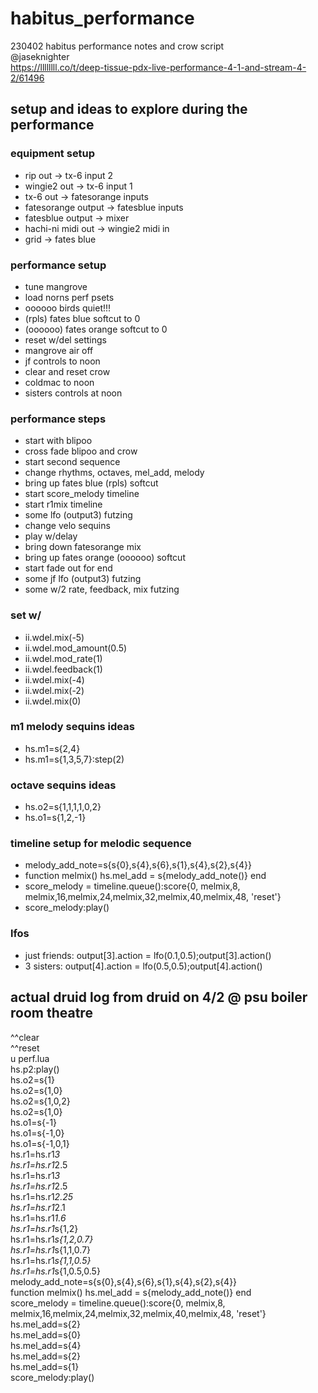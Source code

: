 # habitus_performance
230402 habitus performance notes and crow script<br>
@jaseknighter<br>
https://llllllll.co/t/deep-tissue-pdx-live-performance-4-1-and-stream-4-2/61496<br>

## setup and ideas to explore during the performance
### equipment setup
* rip out -> tx-6 input 2
* wingie2 out -> tx-6 input 1
* tx-6 out -> fatesorange inputs
* fatesorange output -> fatesblue inputs
* fatesblue output -> mixer
* hachi-ni midi out -> wingie2 midi in
* grid -> fates blue


### performance setup
* tune mangrove
* load norns perf psets
* oooooo birds quiet!!!
* (rpls) fates blue softcut to 0
* (oooooo) fates orange softcut to 0
* reset w/del settings
* mangrove air off
* jf controls to noon
* clear and reset crow
* coldmac to noon
* sisters controls at noon

### performance steps
* start with blipoo
* cross fade blipoo and crow
* start second sequence 
* change rhythms, octaves, mel_add, melody
* bring up fates blue (rpls) softcut
* start score_melody timeline
* start r1mix timeline
* some lfo (output3) futzing
* change velo sequins
* play w/delay 
* bring down fatesorange mix
* bring up fates orange (oooooo) softcut
* start fade out for end
* some jf lfo (output3) futzing
* some w/2 rate, feedback, mix futzing

### set w/
* ii.wdel.mix(-5)
* ii.wdel.mod_amount(0.5)
* ii.wdel.mod_rate(1)
* ii.wdel.feedback(1)
* ii.wdel.mix(-4)
* ii.wdel.mix(-2)
* ii.wdel.mix(0)

### m1 melody sequins ideas
* hs.m1=s{2,4}   
* hs.m1=s{1,3,5,7}:step(2)   

### octave sequins ideas
* hs.o2=s{1,1,1,1,0,2} 
* hs.o1=s{1,2,-1}  

### timeline setup for melodic sequence
* melody_add_note=s{s{0},s{4},s{6},s{1},s{4},s{2},s{4}}
* function melmix() hs.mel_add = s{melody_add_note()} end
* score_melody = timeline.queue():score{0, melmix,8, melmix,16,melmix,24,melmix,32,melmix,40,melmix,48, 'reset'}  
* score_melody:play()  

### lfos
* just friends: output[3].action = lfo(0.1,0.5);output[3].action()
* 3 sisters: output[4].action = lfo(0.5,0.5);output[4].action()


## actual druid log from druid on 4/2 @ psu boiler room theatre
^^clear        
^^reset                                                                                     
u perf.lua                                                                                  
hs.p2:play()                                                                                
hs.o2=s{1}                                                                                  
hs.o2=s{1,0}                                                                                
hs.o2=s{1,0,2}                                                                              
hs.o2=s{1,0}                                                                                
hs.o1=s{-1}                                                                                 
hs.o1=s{-1,0}                                                                               
hs.o1=s{-1,0,1}                                                                             
hs.r1=hs.r1*3                                                                               
hs.r1=hs.r1*2.5                                                                           
hs.r1=hs.r1*3                                                                             
hs.r1=hs.r1*2.5                                                                           
hs.r1=hs.r1*2.25                                                                          
hs.r1=hs.r1*2.1                                                                           
hs.r1=hs.r1*1.6                                                                           
hs.r1=hs.r1*s{1,2}                                                                        
hs.r1=hs.r1*s{1,2,0.7}                                                                    
hs.r1=hs.r1*s{1,1,0.7}                                                                    
hs.r1=hs.r1*s{1,1,0.5}                                                                    
hs.r1=hs.r1*s{1,0.5,0.5}       
melody_add_note=s{s{0},s{4},s{6},s{1},s{4},s{2},s{4}}                                     
function melmix() hs.mel_add = s{melody_add_note()} end                                   
score_melody = timeline.queue():score{0, melmix,8, melmix,16,melmix,24,melmix,32,melmix,40,melmix,48, 'reset'}                                                                       
hs.mel_add=s{2}                                                                           
hs.mel_add=s{0}                                                                           
hs.mel_add=s{4}                                                                           
hs.mel_add=s{2}                                                                           
hs.mel_add=s{1}     
score_melody:play()
